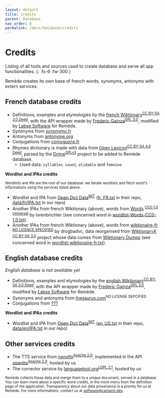 ```yaml
---
layout: default
title: Credits
parent: Database
nav_order: 8
permalink: /docs/database/credits
---
```


# Credits
Listing of all tools and sources used to create database and serve all app functionalities. 
{: .fs-6 .fw-300 }

Remède creates its own base of french words, synonyms, antonyms with extern services.

## French database credits

- Definitions, examples and etymologies by the [french Wiktionary](https://fr.wiktionary.org/wiki/Wiktionnaire:Page_d%E2%80%99accueil)<sup>[CC BY-SA 3.0 Deed](https://fr.wiktionary.org/wiki/Wiktionnaire:Licence)</sup>, with the API wrapper made by [Frederic Gainza](https://api-definition.fgainza.fr/)<sup>[GPL 3.0](https://github.com/FredGainza/api-definition/blob/main/LICENSE)</sup>, modified by [Labse Software](https://github.com/LabseSoftware/api-definition) for Remède.
- Synonyms from [synonymo.fr](http://www.synonymo.fr)
- Antonyms from [antonyme.org](http://www.antonyme.org)
- Conjugations from [conjuguons.fr](http://www.conjuguons.fr)
- Rhymes dictionary is made with data from [Open Lexicon](http://www.lexique.org/?page_id=91)<sup>[CC BY-SA 4.0 Deed](https://github.com/chrplr/openlexicon/blob/master/LICENSE.txt)</sup>, parsed by the [Drime](https://a3nm.net/git/drime/files.html)<sup>[GPLv3](https://a3nm.net/git/drime/file/COPYING.html)</sup> project to be added to Remède database.
    - Used data: `syllables count`, `elidable` and `femnine`

**Wordlist and IPAs credits**

<sub>Wordlists and IPA are the root of our database: we iterate wordlists and fetch word's informations using the services listed above.</sub>

- Wordlist and IPA from [Open Dict Data](https://github.com/open-dict-data/ipa-dict)<sup>[MIT](https://github.com/open-dict-data/ipa-dict/blob/master/LICENSE)</sup> ([fr_FR.txt](https://github.com/open-dict-data/ipa-dict/blob/master/data/fr_FR.txt) in their repo, [data/fr/IPA.txt](https://github.com/camarm-dev/remede/blob/main/data/fr/IPA.txt) in our repo)
- Another IPAs from french Wiktionary (above), words from [Words](https://github.com/lorenbrichter/Words) <sup>[CC0 1.0 Universal](https://github.com/lorenbrichter/Words/blob/master/LICENSE)</sup> by lorenbrichter (see concerned word in [wordlist-Words-CC0-1.0.txt](https://github.com/camarm-dev/remede/tree/main/data/wordlist-Words-CC0-1.0.txt)).
- Another IPAs from french Wiktionary (above), words from [wiktionaire-fr](https://github.com/drogbadvc/wiktionaire-fr) <sup>[NO LICENCE SPECIFIED](https://github.com/drogbadvc/wiktionaire-fr)</sup> by drogbadvc, data reorganised from [WiktionaryX](http://redac.univ-tlse2.fr/lexiques/wiktionaryx.html) <sup>[CC BY-SA 3.0](https://creativecommons.org/licenses/by-sa/3.0/)</sup> project whose data comes from [Wiktionary Dumps](https://dumps.wikimedia.org/) (see concerned word in [wordlist-wiktionaire-fr.txt](https://github.com/camarm-dev/remede/tree/main/data/wordlist-wiktionaire-fr.txt)).

## English database credits

_English database is not available yet_

- Definitions, examples and etymologies by the [english Wiktionary](https://en.wiktionary.org)<sup>[CC BY-SA 3.0 Deed](https://fr.wiktionary.org/wiki/Wiktionnaire:Licence)</sup>, with the API wrapper made by [Frederic Gainza](https://api-definition.fgainza.fr/)<sup>[GPL 3.0](https://github.com/FredGainza/api-definition/blob/main/LICENSE)</sup>, modified by [Labse Software](https://github.com/LabseSoftware/api-definition) for Remède.
- Synonyms and antonyms from [thesaurus.com](https://www.thesaurus.com)<sup>NO LICENSE SEPCIFIED</sup>
- Conjugations from [???]()

**Wordlist and IPAs credits**

- Wordlist and IPA from [Open Dict Data](https://github.com/open-dict-data/ipa-dict)<sup>[MIT](https://github.com/open-dict-data/ipa-dict/blob/master/LICENSE)</sup> ([en_US.txt](https://github.com/open-dict-data/ipa-dict/blob/master/data/en_US.txt) in their repo, [data/en/IPA.txt](https://github.com/camarm-dev/remede/blob/main/data/en/IPA.txt) in our repo)

## Other services credits

- The TTS service from [nanotts](https://github.com/gmn/nanotts)<sup>[Apache 2.0](https://github.com/gmn/nanotts/blob/master/LICENSE)</sup>, implemented in the API [opentts](https://github.com/synesthesiam/opentts)<sup>[Apache 2.0](https://github.com/gmn/nanotts/blob/master/LICENSE)</sup>, hosted by us
- The corrector service by [languagetool.org](https://languagetool.org)<sup>[LGPL 2.1](https://github.com/languagetool-org/languagetool/blob/master/COPYING.txt)</sup>, hosted by us

<sub>Remède collects these data and merge them to a unique document, served in a database. You can learn more about a specific word credits, in the more menu from the definition page of the application. Transparency about our data provenance is a priority for us at Remède. For more informations, contact us at [software@camarm.dev](mailto:software@camarm.dev).</sub>
